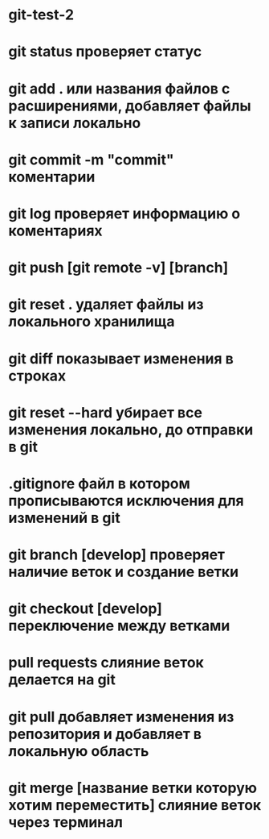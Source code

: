 # git-test-2

# git status проверяет статус

# git add . или названия файлов с расширениями, добавляет файлы к записи локально

# git commit -m "commit" коментарии

# git log проверяет информацию о коментариях

# git push [git remote -v] [branch]


# git reset . удаляет файлы из локального хранилища

# git diff показывает изменения в строках

# git reset --hard убирает все изменения локально, до отправки в git

# .gitignore файл в котором прописываются исключения для изменений в git

# git branch [develop] проверяет наличие веток  и создание ветки

# git checkout [develop] переключение между ветками

# pull requests слияние веток делается на git

# git pull добавляет изменения из репозитория и добавляет в локальную область

# git merge [название ветки которую хотим переместить] слияние веток через терминал
